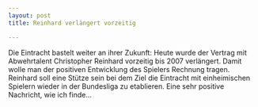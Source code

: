 ```yaml
---
layout: post
title: Reinhard verlängert vorzeitig

---
```


Die Eintracht bastelt weiter an ihrer Zukunft: Heute wurde der Vertrag mit Abwehrtalent Christopher Reinhard vorzeitig bis 2007 verlängert. Damit wolle man der positiven Entwicklung des Spielers Rechnung tragen. Reinhard soll eine Stütze sein bei dem Ziel die Eintracht mit einheimischen Spielern wieder in der Bundesliga zu etablieren. Eine sehr positive Nachricht, wie ich finde...


